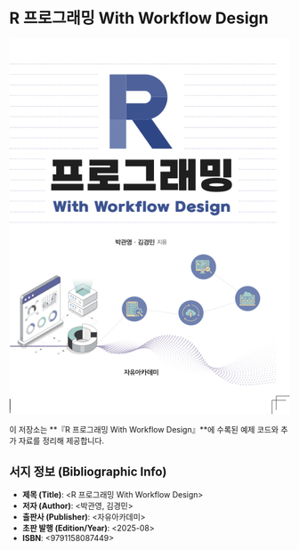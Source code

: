 # R 프로그래밍 With Workflow Design

![Book Cover](cover.png)

이 저장소는 **『R 프로그래밍 With Workflow Design』**에 수록된 예제 코드와 추가 자료를 정리해 제공합니다.

## 서지 정보 (Bibliographic Info)

- **제목 (Title)**: <R 프로그래밍 With Workflow Design>
- **저자 (Author)**: <박관영, 김경민>
- **출판사 (Publisher)**: <자유아카데미>
- **초판 발행 (Edition/Year)**: <2025-08>
- **ISBN**: <9791158087449>
